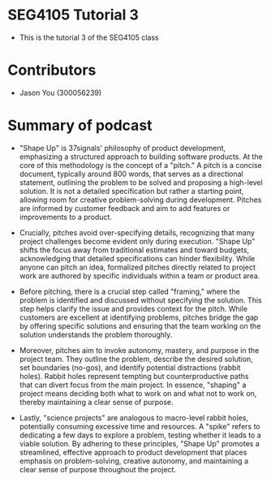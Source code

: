 # SEG4105 Tutorial 3
- This is the tutorial 3 of the SEG4105 class
# Contributors
- Jason You (300056239)

# Summary of podcast
- "Shape Up" is 37signals' philosophy of product development, emphasizing a structured approach to building software products. At the core of this methodology is the concept of a "pitch." A pitch is a concise document, typically around 800 words, that serves as a directional statement, outlining the problem to be solved and proposing a high-level solution. It is not a detailed specification but rather a starting point, allowing room for creative problem-solving during development. Pitches are informed by customer feedback and aim to add features or improvements to a product.

- Crucially, pitches avoid over-specifying details, recognizing that many project challenges become evident only during execution. "Shape Up" shifts the focus away from traditional estimates and toward budgets, acknowledging that detailed specifications can hinder flexibility. While anyone can pitch an idea, formalized pitches directly related to project work are authored by specific individuals within a team or product area.

- Before pitching, there is a crucial step called "framing," where the problem is identified and discussed without specifying the solution. This step helps clarify the issue and provides context for the pitch. While customers are excellent at identifying problems, pitches bridge the gap by offering specific solutions and ensuring that the team working on the solution understands the problem thoroughly.

- Moreover, pitches aim to invoke autonomy, mastery, and purpose in the project team. They outline the problem, describe the desired solution, set boundaries (no-gos), and identify potential distractions (rabbit holes). Rabbit holes represent tempting but counterproductive paths that can divert focus from the main project. In essence, "shaping" a project means deciding both what to work on and what not to work on, thereby maintaining a clear sense of purpose.

- Lastly, "science projects" are analogous to macro-level rabbit holes, potentially consuming excessive time and resources. A "spike" refers to dedicating a few days to explore a problem, testing whether it leads to a viable solution. By adhering to these principles, "Shape Up" promotes a streamlined, effective approach to product development that places emphasis on problem-solving, creative autonomy, and maintaining a clear sense of purpose throughout the project.

